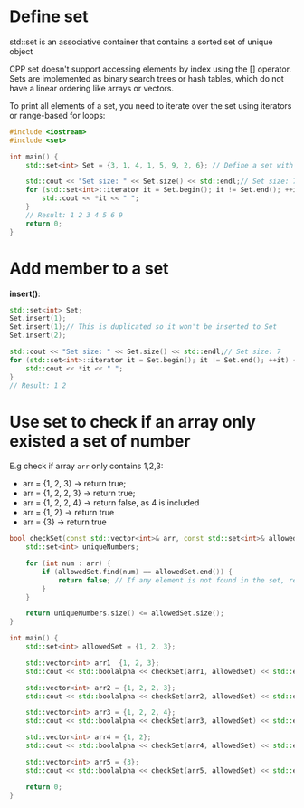 # Define set
std::set is an associative container that contains a sorted set of unique object

CPP set doesn't support accessing elements by index using the [] operator. Sets are implemented as binary search trees or hash tables, which do not have a linear ordering like arrays or vectors.

To print all elements of a set, you need to iterate over the set using iterators or range-based for loops:
    
```cpp
#include <iostream>
#include <set>

int main() {
    std::set<int> Set = {3, 1, 4, 1, 5, 9, 2, 6}; // Define a set with some initial values

    std::cout << "Set size: " << Set.size() << std::endl;// Set size: 7
    for (std::set<int>::iterator it = Set.begin(); it != Set.end(); ++it) {
        std::cout << *it << " ";
    }
    // Result: 1 2 3 4 5 6 9
    return 0;
}
```
# Add member to a set
**insert()**:
```cpp
std::set<int> Set;
Set.insert(1);
Set.insert(1);// This is duplicated so it won't be inserted to Set
Set.insert(2);

std::cout << "Set size: " << Set.size() << std::endl;// Set size: 7
for (std::set<int>::iterator it = Set.begin(); it != Set.end(); ++it) {
    std::cout << *it << " ";
}
// Result: 1 2
```
# Use set to check if an array only existed a set of number
E.g check if array ``arr`` only contains 1,2,3:
* arr = {1, 2, 3} -> return true;
* arr = {1, 2, 2, 3} -> return true;
* arr = {1, 2, 2, 4} -> return false, as 4 is included
* arr = {1, 2} -> return true
* arr = {3} -> return true

```cpp
bool checkSet(const std::vector<int>& arr, const std::set<int>& allowedSet) {
    std::set<int> uniqueNumbers;

    for (int num : arr) {
        if (allowedSet.find(num) == allowedSet.end()) {
            return false; // If any element is not found in the set, return false
        }
    }

    return uniqueNumbers.size() <= allowedSet.size();
}

int main() {
    std::set<int> allowedSet = {1, 2, 3};

    std::vector<int> arr1  {1, 2, 3};
    std::cout << std::boolalpha << checkSet(arr1, allowedSet) << std::endl; // Output: true

    std::vector<int> arr2 = {1, 2, 2, 3};
    std::cout << std::boolalpha << checkSet(arr2, allowedSet) << std::endl; // Output: true

    std::vector<int> arr3 = {1, 2, 2, 4};
    std::cout << std::boolalpha << checkSet(arr3, allowedSet) << std::endl; // Output: false

    std::vector<int> arr4 = {1, 2};
    std::cout << std::boolalpha << checkSet(arr4, allowedSet) << std::endl; // Output: true

    std::vector<int> arr5 = {3};
    std::cout << std::boolalpha << checkSet(arr5, allowedSet) << std::endl; // Output: true

    return 0;
}
```
